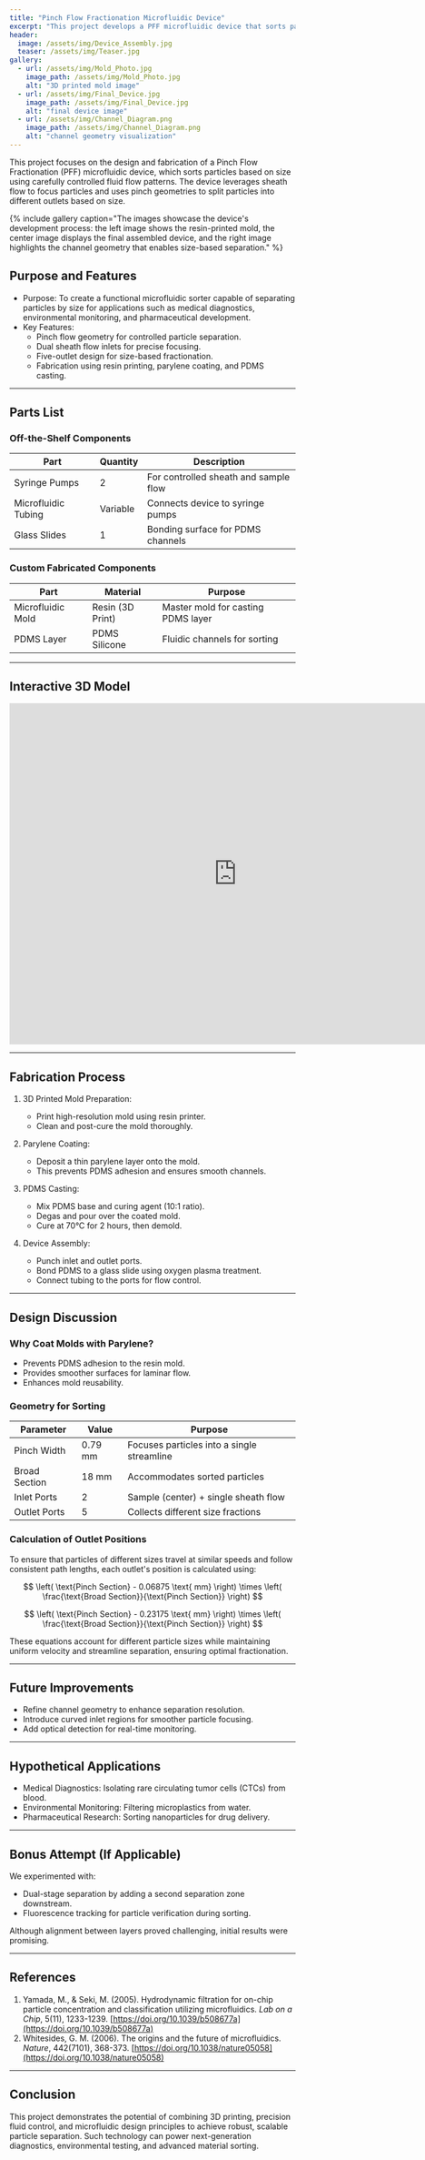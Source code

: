 ```yaml
---
title: "Pinch Flow Fractionation Microfluidic Device"
excerpt: "This project develops a PFF microfluidic device that sorts particles by size for use in diagnostics, environmental monitoring, and pharmaceutical research."
header:
  image: /assets/img/Device_Assembly.jpg
  teaser: /assets/img/Teaser.jpg
gallery:
  - url: /assets/img/Mold_Photo.jpg
    image_path: /assets/img/Mold_Photo.jpg
    alt: "3D printed mold image"
  - url: /assets/img/Final_Device.jpg
    image_path: /assets/img/Final_Device.jpg
    alt: "final device image"
  - url: /assets/img/Channel_Diagram.png
    image_path: /assets/img/Channel_Diagram.png
    alt: "channel geometry visualization"
---
```


This project focuses on the design and fabrication of a Pinch Flow Fractionation (PFF) microfluidic device, which sorts particles based on size using carefully controlled fluid flow patterns. The device leverages sheath flow to focus particles and uses pinch geometries to split particles into different outlets based on size. 

{% include gallery caption="The images showcase the device's development process: the left image shows the resin-printed mold, the center image displays the final assembled device, and the right image highlights the channel geometry that enables size-based separation." %}

## Purpose and Features
- Purpose: To create a functional microfluidic sorter capable of separating particles by size for applications such as medical diagnostics, environmental monitoring, and pharmaceutical development.
- Key Features:
  - Pinch flow geometry for controlled particle separation.
  - Dual sheath flow inlets for precise focusing.
  - Five-outlet design for size-based fractionation.
  - Fabrication using resin printing, parylene coating, and PDMS casting.

---

## Parts List

### Off-the-Shelf Components

| Part                | Quantity  | Description                          |
|---------------------|-----------|--------------------------------------|
| Syringe Pumps      | 2         | For controlled sheath and sample flow |
| Microfluidic Tubing | Variable  | Connects device to syringe pumps    |
| Glass Slides       | 1         | Bonding surface for PDMS channels   |

### Custom Fabricated Components

| Part               | Material       | Purpose                              |
|--------------------|---------------|--------------------------------------|
| Microfluidic Mold  | Resin (3D Print) | Master mold for casting PDMS layer |
| PDMS Layer        | PDMS Silicone  | Fluidic channels for sorting       |

---

## Interactive 3D Model
<iframe src="https://a360.co/41Q40YN" width="800" height="600" allowfullscreen="true" webkitallowfullscreen="true" mozallowfullscreen="true" frameborder="0"></iframe>

---

## Fabrication Process

1. 3D Printed Mold Preparation:
    - Print high-resolution mold using resin printer.
    - Clean and post-cure the mold thoroughly.

2. Parylene Coating:
    - Deposit a thin parylene layer onto the mold.
    - This prevents PDMS adhesion and ensures smooth channels.

3. PDMS Casting:
    - Mix PDMS base and curing agent (10:1 ratio).
    - Degas and pour over the coated mold.
    - Cure at 70°C for 2 hours, then demold.

4. Device Assembly:
    - Punch inlet and outlet ports.
    - Bond PDMS to a glass slide using oxygen plasma treatment.
    - Connect tubing to the ports for flow control.

---

## Design Discussion

### Why Coat Molds with Parylene?
- Prevents PDMS adhesion to the resin mold.
- Provides smoother surfaces for laminar flow.
- Enhances mold reusability.

### Geometry for Sorting

| Parameter         | Value     | Purpose                                     |
|------------------|-----------|---------------------------------------------|
| Pinch Width      | 0.79 mm   | Focuses particles into a single streamline |
| Broad Section    | 18 mm     | Accommodates sorted particles              |
| Inlet Ports      | 2         | Sample (center) + single sheath flow       |
| Outlet Ports     | 5         | Collects different size fractions          |

### Calculation of Outlet Positions

To ensure that particles of different sizes travel at similar speeds and follow consistent path lengths, each outlet's position is calculated using:

$$
\left( \text{Pinch Section} - 0.06875 \text{ mm} \right) \times \left( \frac{\text{Broad Section}}{\text{Pinch Section}} \right)
$$

$$
\left( \text{Pinch Section} - 0.23175 \text{ mm} \right) \times \left( \frac{\text{Broad Section}}{\text{Pinch Section}} \right)
$$

These equations account for different particle sizes while maintaining uniform velocity and streamline separation, ensuring optimal fractionation.

---

## Future Improvements
- Refine channel geometry to enhance separation resolution.
- Introduce curved inlet regions for smoother particle focusing.
- Add optical detection for real-time monitoring.

---

## Hypothetical Applications
- Medical Diagnostics: Isolating rare circulating tumor cells (CTCs) from blood.
- Environmental Monitoring: Filtering microplastics from water.
- Pharmaceutical Research: Sorting nanoparticles for drug delivery.

---

## Bonus Attempt (If Applicable)
We experimented with:
- Dual-stage separation by adding a second separation zone downstream.
- Fluorescence tracking for particle verification during sorting.

Although alignment between layers proved challenging, initial results were promising.

---

## References

1. Yamada, M., & Seki, M. (2005). Hydrodynamic filtration for on-chip particle concentration and classification utilizing microfluidics. *Lab on a Chip*, 5(11), 1233-1239. [https://doi.org/10.1039/b508677a](https://doi.org/10.1039/b508677a)
2. Whitesides, G. M. (2006). The origins and the future of microfluidics. *Nature*, 442(7101), 368-373. [https://doi.org/10.1038/nature05058](https://doi.org/10.1038/nature05058)

---

## Conclusion
This project demonstrates the potential of combining 3D printing, precision fluid control, and microfluidic design principles to achieve robust, scalable particle separation. Such technology can power next-generation diagnostics, environmental testing, and advanced material sorting.
